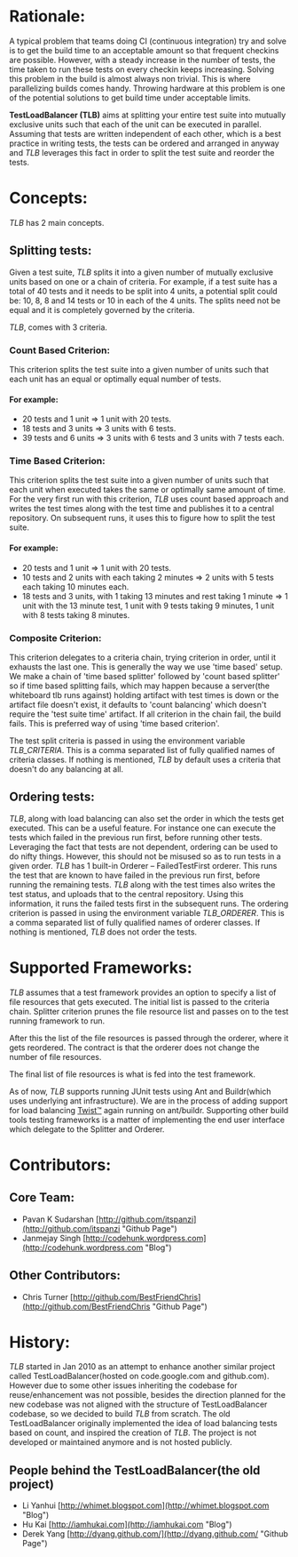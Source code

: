 # Rationale:
A typical problem that teams doing CI (continuous integration) try and solve is to get the build time to an acceptable amount so that frequent checkins are possible. However, with a steady increase in the number of tests, the time taken to run these tests on every checkin keeps increasing. Solving this problem in the build is almost always non trivial. This is where parallelizing builds comes handy. Throwing hardware at this problem is one of the potential solutions to get build time under acceptable limits.

**TestLoadBalancer (TLB)** aims at splitting your entire test suite into mutually exclusive units such that each of the unit can be executed in parallel. Assuming that tests are written independent of each other, which is a best practice in writing tests, the tests can be ordered and arranged in anyway and *TLB* leverages this fact in order to split the test suite and reorder the tests.

# Concepts:
*TLB* has 2 main concepts.

## Splitting tests: 
Given a test suite, *TLB* splits it into a given number of mutually exclusive units based on one or a chain of criteria. For example, if a test suite has a total of 40 tests and it needs to be split into 4 units, a potential split could be: 10, 8, 8 and 14 tests or 10 in each of the 4 units. The splits need not be equal and it is completely governed by the criteria. 

*TLB*, comes with 3 criteria. 

### Count Based Criterion:
This criterion splits the test suite into a given number of units such that each unit has an equal or optimally equal number of tests.

#### For example: 
  * 20 tests and 1 unit => 1 unit with 20 tests.
  * 18 tests and 3 units => 3 units with 6 tests.
  * 39 tests and 6 units => 3 units with 6 tests and 3 units with 7 tests each. 

### Time Based Criterion:
This criterion splits the test suite into a given number of units such that each unit when executed takes the same or optimally same amount of time. For the very first run with this criterion, *TLB* uses count based approach and writes the test times along with the test time and publishes it to a central repository. On subsequent runs, it uses this to figure how to split the test suite. 

#### For example:
  * 20 tests and 1 unit => 1 unit with 20 tests.
  * 10 tests and 2 units with each taking 2 minutes => 2 units with 5 tests each taking 10 minutes each.
  * 18 tests and 3 units, with 1 taking 13 minutes and rest taking 1 minute => 1 unit with the 13 minute test, 1 unit with 9 tests taking 9 minutes, 1 unit with 8 tests taking 8 minutes. 

### Composite Criterion:
This criterion delegates to a criteria chain, trying criterion in order, until it exhausts the last one. This is generally the way we use 'time based' setup. We make a chain of 'time based splitter' followed by 'count based splitter' so if time based splitting fails, which may happen because a server(the whiteboard tlb runs against) holding artifact with test times is down or the artifact file doesn't exist, it defaults to 'count balancing' which doesn't require the 'test suite time' artifact. If all criterion in the chain fail, the build fails. This is preferred way of using 'time based criterion'.

The test split criteria is passed in using the environment variable *TLB_CRITERIA*. This is a comma separated list of fully qualified names of criteria classes. If nothing is mentioned, *TLB* by default uses a criteria that doesn't do any balancing at all. 

## Ordering tests:
  *TLB*, along with load balancing can also set the order in which the tests get executed. This can be a useful feature. For instance one can execute the tests which failed in the previous run first, before running other tests. Leveraging the fact that tests are not dependent, ordering can be used to do nifty things. However, this should not be misused so as to run tests in a given order.
 *TLB* has 1 built-in Orderer – FailedTestFirst orderer. This runs the test that are known to have failed in the previous run first, before running the remaining tests. *TLB* along with the test times also writes the test status, and uploads that to the central repository. Using this information, it runs the failed tests first in the subsequent runs.
  The ordering criterion is passed in using the environment variable *TLB_ORDERER*. This is a comma separated list of fully qualified names of orderer classes. If nothing is mentioned, *TLB* does not order the tests.

# Supported Frameworks:
 *TLB* assumes that a test framework provides an option to specify a list of file resources that gets executed. The initial list is passed to the criteria chain. Splitter criterion prunes the file resource list and passes on to the test running framework to run.

After this the list of the file resources is passed through the orderer, where it gets reordered. The contract is that the orderer does not change the number of file resources. 

The final list of file resources is what is fed into the test framework. 

As of now, *TLB* supports running JUnit tests using Ant and Buildr(which uses underlying ant infrastructure). We are in the process of adding support for load balancing [Twist™](http://www.thoughtworks-studios.com/agile-test-automation "ThoughtWorks Studios - Twist") again running on ant/buildr. Supporting other build tools testing frameworks is a matter of implementing the end user interface which delegate to the Splitter and Orderer.

# Contributors:
## Core Team:
  * Pavan K Sudarshan [http://github.com/itspanzi](http://github.com/itspanzi "Github Page")
  * Janmejay Singh [http://codehunk.wordpress.com](http://codehunk.wordpress.com "Blog")
## Other Contributors:
  * Chris Turner [http://github.com/BestFriendChris](http://github.com/BestFriendChris "Github Page")

# History:
  *TLB* started in Jan 2010 as an attempt to enhance another similar project called TestLoadBalancer(hosted on code.google.com and github.com). However due to some other issues inheriting the codebase for reuse/enhancement was not possible, besides the direction planned for the new codebase was not aligned with the structure of TestLoadBalancer codebase, so we decided to build *TLB* from scratch. The old TestLoadBalancer originally implemented the idea of load balancing tests based on count, and inspired the creation of *TLB*. The project is not developed or maintained anymore and is not hosted publicly. 

## People behind the TestLoadBalancer(the old project)
  * Li Yanhui [http://whimet.blogspot.com](http://whimet.blogspot.com "Blog")
  * Hu Kai [http://iamhukai.com](http://iamhukai.com "Blog")
  * Derek Yang [http://dyang.github.com/](http://dyang.github.com/ "Github Page")
